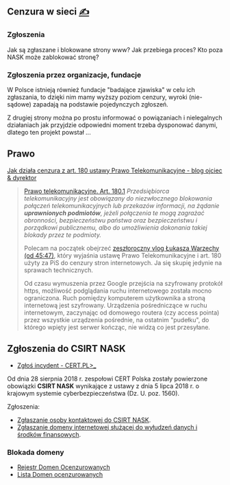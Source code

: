 
## Cenzura w sieci [<span style='font-size:20px;'>&#x270D;</span>](https://github.com/censura-pl/www/edit/main/DOCS/CENZURA.md)


###  Zgłoszenia

Jak są zgłaszane i blokowane strony www?
Jak przebiega proces?
Kto poza NASK może zablokować stronę?


### Zgłoszenia przez organizacje, fundacje 

W Polsce istnieją również fundacje "badające zjawiska" w celu ich zgłaszania,
to dzięki nim mamy wyższy poziom cenzury, wyroki (nie-sądowe) zapadają na podstawie pojedynczych zgłoszeń.

Z drugiej strony można po prostu informować o powiązaniach i nielegalnych działaniach
jak przyjdzie odpowiedni moment trzeba dysponować danymi, dlatego ten projekt powstał ...

## Prawo 

[Jak działa cenzura z art. 180 ustawy Prawo Telekomunikacyjne - blog ojciec & dyrektor](https://www.salon24.pl/u/beta/1282921,jak-dziala-cenzura-z-art-180-ustawy-prawo-telekomunikacyjne)

> [Prawo telekomunikacyjne. Art. 180.1](https://lexlege.pl/prawo-telekomunikacyjne/art-180/) _Przedsiębiorca telekomunikacyjny jest obowiązany do niezwłocznego blokowania połączeń telekomunikacyjnych lub przekazów informacji, na żądanie **uprawnionych podmiotów**, jeżeli połączenia te mogą zagrażać obronności, bezpieczeństwu państwa oraz bezpieczeństwu i porządkowi publicznemu, albo do umożliwienia dokonania takiej blokady przez te podmioty._  
> 
> Polecam na początek obejrzeć [zeszłoroczny vlog Łukasza Warzechy (od 45:47)](https://www.youtube.com/watch?v=KGvNkFRf1FQ&t=2747s), który wyjaśnia ustawę Prawo Telekomunikacyjne i art. 180 użyty za PiS do cenzury stron internetowych. Ja się skupię jedynie na sprawach technicznych.
> 
> Od czasu wymuszenia przez Google przejścia na szyfrowany protokół https, możliwość podglądania ruchu internetowego została mocno ograniczona. Ruch pomiędzy komputerem użytkownika a stroną internetową jest szyfrowany. Urządzenia pośredniczące w ruchu internetowym, zaczynając od domowego routera (czy access pointa) przez wszystkie urządzenia pośrednie, na ostatnim "pudełku", do którego wpięty jest serwer kończąc, nie widzą co jest przesyłane.


## Zgłoszenia do CSIRT NASK

+ [Zgłoś incydent - CERT.PL>_](https://incydent.cert.pl/#!/lang=pl)
 
Od dnia 28 sierpnia 2018 r. zespołowi CERT Polska zostały powierzone obowiązki **CSIRT NASK** wynikające z ustawy z dnia 5 lipca 2018 r. o krajowym systemie cyberbezpieczeństwa (Dz. U. poz. 1560).

Zgłoszenia:

+ [Zgłaszanie osoby kontaktowej do CSIRT NASK](https://incydent.cert.pl/osoba-kontaktowa#!/lang=pl).
+ [Zgłaszanie domeny internetowej służącej do wyłudzeń danych i środków finansowych](https://incydent.cert.pl/domena#!/lang=pl).


### Blokada domeny

+ [Rejestr Domen Ocenzurowanych](https://hazard.mf.gov.pl/)
+ [Lista Domen ocenzurowanych](https://hole.cert.pl/domains/domains.txt)

